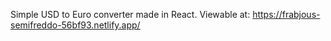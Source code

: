 Simple USD to Euro converter made in React.
Viewable at: https://frabjous-semifreddo-56bf93.netlify.app/

